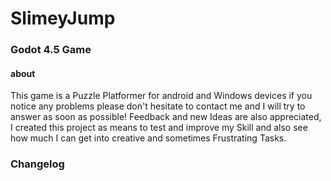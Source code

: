 # SlimeyJump
### Godot 4.5 Game

#### about
This game is a Puzzle Platformer for android and Windows devices
if you notice any problems please don't hesitate to contact me and I will try to answer as soon as possible!
Feedback and new Ideas are also appreciated, I created this project as means to test and improve my Skill and also see how much I can get into creative and sometimes Frustrating Tasks.

### Changelog
